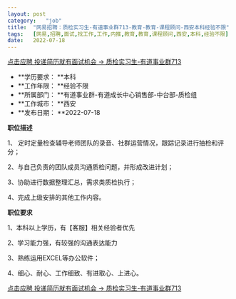```yaml
---
layout:	post
category:	"job"
title:	"网易招聘：质检实习生-有道事业群713-教育-教育-课程顾问-西安本科经验不限"
tags:	[网易,招聘,面试,找工作,工作,内推,教育,教育,课程顾问,西安,本科,经验不限]
date:	2022-07-18
---
```


[点击应聘 投递简历就有面试机会 ->  质检实习生-有道事业群713](http://mobile.bole.netease.com/bole/boleDetail?id=41619&employeeId=346f03c3cda5f04c&key=all)



- **学历要求： **本科
- **工作年限： **经验不限
- **所属部门： **有道事业群-有道成长中心销售部-中台部-质检组
- **工作城市： **西安
- **发布日期： **2022-07-18



**职位描述**

1、 定时定量检查辅导老师团队的录音、社群运营情况，跟踪记录进行抽检和评分；

2、与自己负责的团队成员沟通质检问题，并形成改进计划；

3、协助进行数据整理汇总，需求类质检执行；

4、完成上级安排的其他工作内容。



**职位要求**

1、本科以上学历，有【客服】相关经验者优先

2、学习能力强，有较强的沟通表达能力

3、熟练运用EXCEL等办公软件；

4、细心、耐心、工作细致、有进取心、上进心。



[点击应聘 投递简历就有面试机会 ->  质检实习生-有道事业群713](http://mobile.bole.netease.com/bole/boleDetail?id=41619&employeeId=346f03c3cda5f04c&key=all)